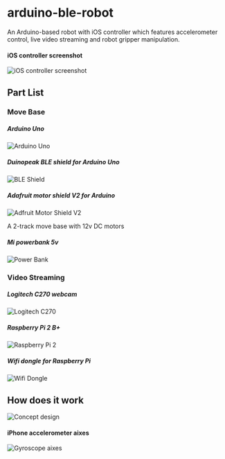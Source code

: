 # arduino-ble-robot
An Arduino-based robot with iOS controller which features accelerometer control, live video streaming and robot gripper manipulation.

#### iOS controller screenshot
![iOS controller screenshot](/assets/ios_screenshot.png)

## Part List

### Move Base
##### Arduino Uno
![Arduino Uno](/assets/ArduinoUno_R3_Front_450px.jpg)

##### Duinopeak BLE shield for Arduino Uno
![BLE Shield](/assets/ble4shield.png)

##### Adafruit motor shield V2 for Arduino
![Adfruit Motor Shield V2](/assets/motor_shield_v2.jpg)

A 2-track move base with 12v DC motors

##### Mi powerbank 5v
![Power Bank](/assets/powerbank.jpeg)

### Video Streaming
##### Logitech C270 webcam
![Logitech C270](/assets/c270.png)

##### Raspberry Pi 2 B+
![Raspberry Pi 2](/assets/raspberry_pi_2.jpg)

##### Wifi dongle for Raspberry Pi
![Wifi Dongle](/assets/EDUP.jpg)

## How does it work

![Concept design](/assets/design_scratch.png)

#### iPhone accelerometer aixes
![Gyroscope aixes](/assets/Gyro.png)
